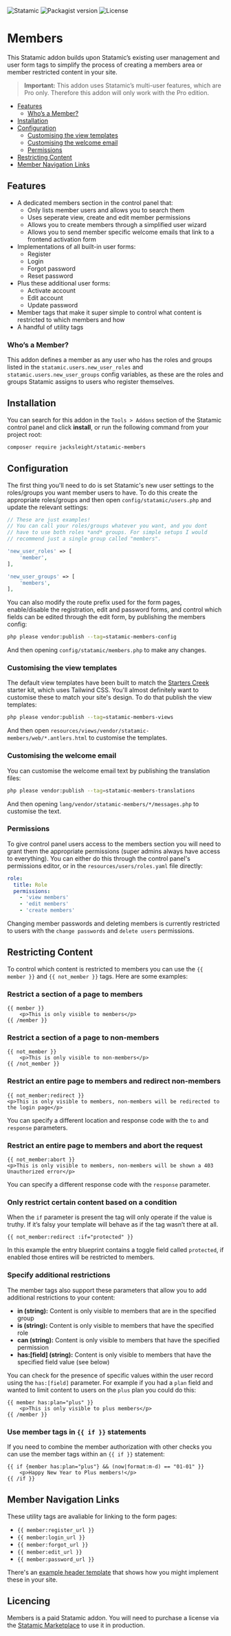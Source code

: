 <!-- statamic:hide -->

![Statamic](https://flat.badgen.net/badge/Statamic/3.2+/FF269E)
![Packagist version](https://flat.badgen.net/packagist/v/jacksleight/statamic-members)
![License](https://flat.badgen.net/github/license/jacksleight/statamic-members)

# Members 

<!-- /statamic:hide -->

This Statamic addon builds upon Statamic’s existing user management and user form tags to simplify the process of creating a members area or member restricted content in your site.

> **Important:** This addon uses Statamic’s multi-user features, which are Pro only. Therefore this addon will only work with the Pro edition.

- [Features](#features)
  * [Who’s a Member?](#who-s-a-member-)
- [Installation](#installation)
- [Configuration](#configuration)
  * [Customising the view templates](#customising-the-view-templates)
  * [Customising the welcome email](#customising-the-welcome-email)
  * [Permissions](#permissions)
- [Restricting Content](#restricting-content)
- [Member Navigation Links](#member-navigation-links)

## Features

* A dedicated members section in the control panel that:
	* Only lists member users and allows you to search them
	* Uses seperate view, create and edit member permissions
	* Allows you to create members through a simplified user wizard
	* Allows you to send member specific welcome emails that link to a frontend activation form
* Implementations of all built-in user forms:
	* Register
	* Login
	* Forgot password
	* Reset password
* Plus these additional user forms:
	* Activate account
	* Edit account
	* Update password
* Member tags that make it super simple to control what content is restricted to which members and how
* A handful of utility tags

### Who’s a Member?

This addon defines a member as any user who has the roles and groups listed in the `statamic.users.new_user_roles` and `statamic.users.new_user_groups` config variables, as these are the roles and groups Statamic assigns to users who register themselves.

## Installation

You can search for this addon in the `Tools > Addons` section of the Statamic control panel and click **install**, or run the following command from your project root:

```bash
composer require jacksleight/statamic-members
```

## Configuration

The first thing you'll need to do is set Statamic's new user settings to the roles/groups you want member users to have. To do this create the appropriate roles/groups and then open `config/statamic/users.php` and update the relevant settings:

```php
// These are just examples!
// You can call your roles/groups whatever you want, and you dont
// have to use both roles *and* groups. For simple setups I would
// recommend just a single group called "members".

'new_user_roles' => [
    'member',
],

'new_user_groups' => [
    'members',
],
```

You can also modify the route prefix used for the form pages, enable/disable the registration, edit and password forms, and control which fields can be edited through the edit form, by publishing the members config:

```bash
php please vendor:publish --tag=statamic-members-config
```

And then opening `config/statamic/members.php` to make any changes.

### Customising the view templates

The default view templates have been built to match the [Starters Creek](https://statamic.com/starter-kits/statamic/starters-creek) starter kit, which uses Tailwind CSS. You'll almost definitely want to customise these to match your site's design. To do that publish the view templates:

```bash
php please vendor:publish --tag=statamic-members-views
```

And then open `resources/views/vendor/statamic-members/web/*.antlers.html` to customise the templates.

### Customising the welcome email

You can customise the welcome email text by publishing the translation files:

```bash
php please vendor:publish --tag=statamic-members-translations
```

And then opening `lang/vendor/statamic-members/*/messages.php` to customise the text.

### Permissions

To give control panel users access to the members section you will need to grant them the appropriate permissions (super admins always have access to everything). You can either do this through the control panel's permissions editor, or in the `resources/users/roles.yaml` file directly:

```yaml
role:
  title: Role
  permissions:
    - 'view members'
    - 'edit members'
    - 'create members'
```

Changing member passwords and deleting members is currently restricted to users with the `change passwords` and `delete users` permissions.

## Restricting Content

To control which content is restricted to members you can use the `{{ member }}` and `{{ not_member }}` tags. Here are some examples:

### Restrict a section of a page to members

```antlers
{{ member }}
    <p>This is only visible to members</p>
{{ /member }}
```

### Restrict a section of a page to non-members

```antlers
{{ not_member }}
    <p>This is only visible to non-members</p>
{{ /not_member }}
```

### Restrict an entire page to members and redirect non-members 

```antlers
{{ not_member:redirect }}
<p>This is only visible to members, non-members will be redirected to the login page</p>
```

You can specify a different location and response code with the `to` and `response` parameters.

### Restrict an entire page to members and abort the request

```antlers
{{ not_member:abort }}
<p>This is only visible to members, non-members will be shown a 403 Unauthorized error</p>
```

You can specify a different response code with the `response` parameter.

### Only restrict certain content based on a condition

When the `if` parameter is present the tag will only operate if the value is truthy. If it’s falsy your template will behave as if the tag wasn’t there at all.

```antlers
{{ not_member:redirect :if="protected" }}
```

In this example the entry blueprint contains a toggle field called `protected`, if enabled those entires will be restricted to members.

### Specify additional restrictions

The member tags also support these parameters that allow you to add additional restrictions to your content:

* **in (string):** Content is only visible to members that are in the specified group 
* **is (string):** Content is only visible to members that have the specified role 
* **can (string):** Content is only visible to members that have the specified permission 
* **has:\[field\] (string):** Content is only visible to members that have the specified field value (see below)

You can check for the presence of specific values within the user record using the `has:[field]` parameter. For example if you had a `plan` field and wanted to limit content to users on the `plus` plan you could do this:

```antlers
{{ member has:plan="plus" }}
    <p>This is only visible to plus members</p>
{{ /member }}
```

### Use member tags in `{{ if }}` statements

If you need to combine the member authorization with other checks you can use the member tags within an `{{ if }}` statement:

```antlers
{{ if {member has:plan="plus"} && (now|format:m-d) == "01-01" }}
    <p>Happy New Year to Plus members!</p>
{{ /if }}
```

## Member Navigation Links

These utility tags are avaliable for linking to the form pages:

* `{{ member:register_url }}`
* `{{ member:login_url }}`
* `{{ member:forgot_url }}`
* `{{ member:edit_url }}`
* `{{ member:password_url }}`

There's an [example header template](examples/_header.antlers.html) that shows how you might implement these in your site.

<!-- statamic:hide -->

## Licencing

Members is a paid Statamic addon. You will need to purchase a license via the [Statamic Marketplace](https://statamic.com/addons/jacksleight/members) to use it in production.

<!-- /statamic:hide -->
